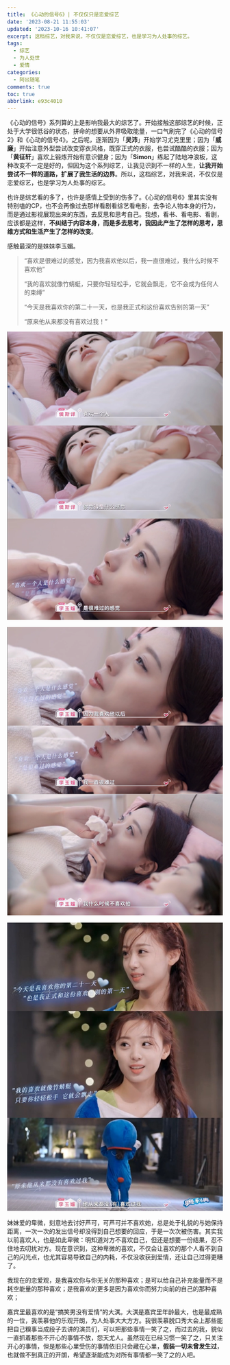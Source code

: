 ```yaml
---
title: 《心动的信号6》| 不仅仅只是恋爱综艺
date: '2023-08-21 11:55:03'
updated: '2023-10-16 10:41:07'
excerpt: 这档综艺，对我来说，不仅仅是恋爱综艺，也是学习为人处事的综艺。
tags:
  - 综艺
  - 为人处世
  - 爱情
categories:
  - 阿巛随笔
comments: true
toc: true
abbrlink: e93c4010
---
```


《心动的信号》系列算的上是影响我最大的综艺了。开始接触这部综艺的时候，正处于大学很低谷的状态，拼命的想要从外界吸取能量，一口气刷完了《心动的信号2》和《心动的信号4》。之后呢，逐渐因为「**吴沛**」开始学习尤克里里；因为「**威廉**」开始注意外型尝试改变穿衣风格，既穿正式的衣服，也尝试酷酷的衣服；因为「**黄征轩**」喜欢上锻炼开始有意识健身；因为「**Simon**」练起了陆地冲浪板，这种改变不一定是好的，但因为这个系列综艺，让我见识到不一样的人生，**让我开始尝试不一样的道路，扩展了我生活的边界**。所以，这档综艺，对我来说，不仅仅是恋爱综艺，也是学习为人处事的综艺。

也许是综艺看的多了，也许是感情上受到的伤多了。《心动的信号6》里其实没有特别嗑的CP，也不会再像过去那样看剧看综艺看电影，去争论人物本身的行为，而是通过影视展现出来的东西，去反思和思考自己。我想，看书、看电影、看剧，应该都是这样，**不纠结于内容本身，而是多去思考，我因此产生了怎样的思考，思维方式和生活产生了怎样的改变**。

感触最深的是妹妹李玉媚。

> “喜欢是很难过的感觉，因为我喜欢他以后，我一直很难过，我什么时候不喜欢他”
>
> “我的喜欢就像竹蜻蜓，只要你轻轻松手，它就会飘走，它不会成为任何人的束缚”
>
> “今天是我喜欢你的第二十一天，也是我正式和这份喜欢告别的第一天”
>
> “原来他从来都没有喜欢过我！”

​![幻灯片1](https://raw.githubusercontent.com/Achuan-2/PicBed/pic/assets/202310161039399.png "喜欢是难过的感觉")​​​

​![幻灯片2](https://raw.githubusercontent.com/Achuan-2/PicBed/pic/assets/202310161045380.png "因为我喜欢他以后，我一直很难过，我什么时候不喜欢他")​

​​![幻灯片3](https://raw.githubusercontent.com/Achuan-2/PicBed/pic/assets/202310161042711.jpg "今天是我喜欢你的第二十一天，也是我正式和这份喜欢告别的第一天")​

妹妹爱的卑微，刻意地去讨好芦可，可芦可并不喜欢她，总是处于礼貌的与她保持距离，一次一次的发出信号却没得到自己想要的回应，于是一次次被伤害。其实我以前喜欢人，也是如此卑微：明知道对方不喜欢自己，但还是想要一份结果，忍不住地去叨扰对方。现在意识到，这种卑微的喜欢，不仅会让喜欢的那个人看不到自己的闪光点，也尤其容易导致自己的内耗，不仅没收获到爱情，还让自己过得更糟了。

我现在的恋爱观，是我喜欢你与你无关的那种喜欢；是可以给自己补充能量而不是耗空能量的那种喜欢；是我喜欢的更多是因为喜欢你而努力向前的自己的那种喜欢；

嘉宾里最喜欢的是“搞笑男没有爱情”的大淇。大淇是嘉宾里年龄最大，也是最成熟的一位，我羡慕他的乐观开朗，为人处事大大方方。我很羡慕脱口秀大会上那些能把自己糗事当成段子去讲的演员们，可以把那些事情一笑了之，而过去的我，貌似一直抓着那些不开心的事情不放，怨天尤人。虽然现在已经习惯一笑了之，只关注开心的事情，但是那些心里受伤的事情依旧只会藏在心里，**假装一切未曾发生过**，也就做不到真正的开朗，希望逐渐能成为对所有事情都一笑了之的人吧。

‍
